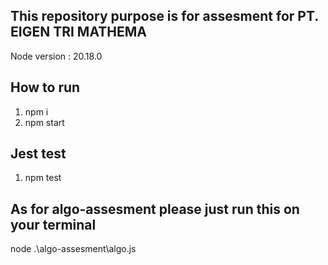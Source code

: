 ## This repository purpose is for assesment for PT. EIGEN TRI MATHEMA

Node version : 20.18.0

## How to run

1. npm i
2. npm start

## Jest test

1. npm test

## As for algo-assesment please just run this on your terminal

node .\algo-assesment\algo.js
